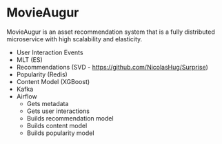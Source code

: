 # MovieAugur

MovieAugur is an asset recommendation system that is a fully distributed
microservice with high scalability and elasticity.

* User Interaction Events
* MLT (ES)
* Recommendations (SVD - https://github.com/NicolasHug/Surprise)
* Popularity (Redis)
* Content Model (XGBoost)
* Kafka
* Airflow 
  * Gets metadata
  * Gets user interactions
  * Builds recommendation model
  * Builds content model
  * Builds popularity model